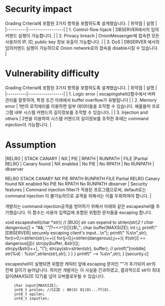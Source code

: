 # Security impact
Grading Criteria에 포함된 3가지 항목을 포함하도록 설계했습니다.
| 취약점 | 설명 |
|----------|------------------|
| 1. Control-flow hijack | DBSERVER에서의 임의 커멘드 실행이 가능합니다. |
| 2. Privacy breach | OnionMessenger에 접속한 모든 사용자의 IP, ID, public key 정보 유출이 가능합니다. |
| 3. DoS | DBSERVER 에서의 임의커멘드 실행이 가능하므로 Onion network로의 접속을 disable시킬 수 있습니다. |

# Vulnerability difficulty
Grading Criteria에 포함된 3가지 항목을 포함하도록 설계했습니다.
| 취약점 | 설명 |
|----------|------------------|
|  1. Logic error | escapingshell()함수에서 버퍼 관리를 잘못하여, 특정 조건 아래에서 buffer overflow가 유발됩니다 |
|  2. Memory error | 1번의 로직에러를 이용하면 일부 데이터들을 조작할 수 있습니다. 예를들어 프로그램 내부 시스템 커멘드의 길이정보를 조작할 수 있습니다. |
|  3. Injection and others | 2번을 이용하여 시스템 커멘드의 길이정보를 조작한 후에는 command injection이 가능합니다. |


# Assumption
|RELRO | STACK CANARY | NX | PIE | RPATH | RUNPATH | FILE
|Partial RELRO  | Canary found | NX enabled | No PIE | No RPATH | No RUNPATH | dbserver




RELRO STACK CANARY NX PIE RPATH RUNPATH FILE Partial RELRO Canary found NX enabled No PIE No RPATH No RUNPATH dbserver
| Security features | Command injection filter가 적용된 프로그램으로써, default로는 command injection 이 불가능하므로 공격을 위해서는 이를 우회하여야 합니다. |


개발자는 command injection공격을 방어하기 위해서 아래와 같은 escapeshell를 추가했습니다. 
이 함수는 사용자 입력값에 포함된 위험한 문자들을 escaping 합니다. 


void escapeshell(char *str){ // [BUG] str can expend to strlen(str)*2 !
        char dangerous[] = "#&;`'\"|*?~<>^()[]{}$\\,";
        char buffer[MAXSIZE];
        int i,j;
		printf("[DBSERVER] securely escaping client's input...\n");
		printf("           %s\n",str);
        for(i=0;i<strlen(str);i++){
                for(j=0;j<strlen(dangerous);j++){
                        if(str[i] == dangerous[j]){
                                strcpy(buffer, &str[i]);  
                                strcpy(&str[i++], "\\"); 
                                strcpy(str+strlen(str), buffer); 
								// printf("[middle] str(%d) : %s\n",strlen(str),str);
                        }
                }
        }
		printf("       --> %s\n",str);
}
[security.c]

escapeshell이 실행되면 위험한 캐릭터 앞에 escaping 문자인 "\"가 추가되어 str의 전체 길이가 늘어납니다. 
하지만 개발자는 이 사실을 간과하였고, 결과적으로 str이 최대 길이(MAXSIZE 127)를 넘어 오버플로우될 수 있습니다. 


        char input[MAXSIZE];
        int8_t prolen; //SIZE : 00(X) 01(O)...ff(O).
        int8_t epilen;
        int8_t inputlen; 